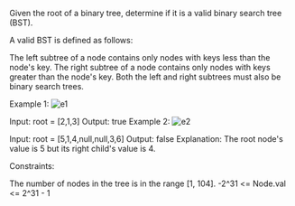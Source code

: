 Given the root of a binary tree, determine if it is a valid binary search tree (BST).

A valid BST is defined as follows:

The left subtree of a node contains only nodes with keys less than the node's key.
The right subtree of a node contains only nodes with keys greater than the node's key.
Both the left and right subtrees must also be binary search trees.
 

Example 1:
![e1](https://assets.leetcode.com/uploads/2020/12/01/tree1.jpg)

Input: root = [2,1,3]
Output: true
Example 2:
![e2](https://assets.leetcode.com/uploads/2020/12/01/tree2.jpg)

Input: root = [5,1,4,null,null,3,6]
Output: false
Explanation: The root node's value is 5 but its right child's value is 4.
 

Constraints:

The number of nodes in the tree is in the range [1, 104].
-2^31 <= Node.val <= 2^31 - 1